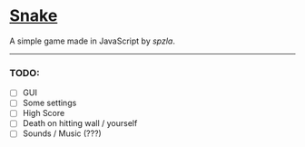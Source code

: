 [Snake](https://spzla.github.io/Snake/)
=====



A simple game made in JavaScript by *spzla*.

---

### TODO:
  - [ ] GUI 
  - [ ] Some settings
  - [ ] High Score 
  - [ ] Death on hitting wall / yourself
  - [ ] Sounds / Music (???)